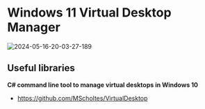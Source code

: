 # Windows 11 Virtual Desktop Manager

![2024-05-16-20-03-27-189](https://github.com/hisbvdis/win11-vdm/assets/5147554/faacb1ac-a6e4-40c8-bd6e-fe450a4e677e)

## Useful libraries
**C# command line tool to manage virtual desktops in Windows 10**
- https://github.com/MScholtes/VirtualDesktop